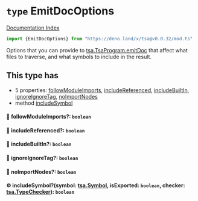 # `type` EmitDocOptions

[Documentation Index](../README.md)

```ts
import {EmitDocOptions} from "https://deno.land/x/tsa@v0.0.32/mod.ts"
```

Options that you can provide
to [tsa.TsaProgram.emitDoc](../interface.TsaProgram/README.md#-emitdocoptions-emitdocoptions-docnodes) that affect what files to traverse, and what symbols to include in the result.

## This type has

- 5 properties:
[followModuleImports](#-followmoduleimports-boolean),
[includeReferenced](#-includereferenced-boolean),
[includeBuiltIn](#-includebuiltin-boolean),
[ignoreIgnoreTag](#-ignoreignoretag-boolean),
[noImportNodes](#-noimportnodes-boolean)
- method [includeSymbol](#-includesymbolsymbol-tsasymbol-isexported-boolean-checker-tsatypechecker-boolean)


#### 📄 followModuleImports?: `boolean`



#### 📄 includeReferenced?: `boolean`



#### 📄 includeBuiltIn?: `boolean`



#### 📄 ignoreIgnoreTag?: `boolean`



#### 📄 noImportNodes?: `boolean`



#### ⚙ includeSymbol?(symbol: [tsa.Symbol](../interface.Symbol/README.md), isExported: `boolean`, checker: [tsa.TypeChecker](../interface.TypeChecker/README.md)): `boolean`



